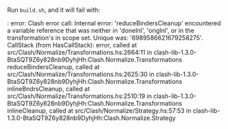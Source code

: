 Run `build.sh`, and it will fail with:

<no location info>: error:
    Clash error call:
    Internal error: 'reduceBindersCleanup' encountered a variable reference that was 
    neither in 'doneInl', 'origInl', or in the transformation's in scope set. Unique 
    was: '6989586621679258275'.
    CallStack (from HasCallStack):
      error, called at src/Clash/Normalize/Transformations.hs:2664:11 in clash-lib-1.3.0-BtaSQT9Z6y828nb9DyhjHh:Clash.Normalize.Transformations
      reduceBindersCleanup, called at src/Clash/Normalize/Transformations.hs:2625:30 in clash-lib-1.3.0-BtaSQT9Z6y828nb9DyhjHh:Clash.Normalize.Transformations
      inlineBndrsCleanup, called at src/Clash/Normalize/Transformations.hs:2510:19 in clash-lib-1.3.0-BtaSQT9Z6y828nb9DyhjHh:Clash.Normalize.Transformations
      inlineCleanup, called at src/Clash/Normalize/Strategy.hs:57:53 in clash-lib-1.3.0-BtaSQT9Z6y828nb9DyhjHh:Clash.Normalize.Strategy
